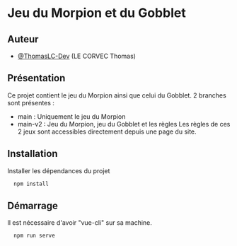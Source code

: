 # Jeu du Morpion et du Gobblet
## Auteur

- [@ThomasLC-Dev](https://github.com/ThomasLC-Dev) (LE CORVEC Thomas)
## Présentation

Ce projet contient le jeu du Morpion ainsi que celui du Gobblet.
2 branches sont présentes :
- main : Uniquement le jeu du Morpion
- main-v2 : Jeu du Morpion, jeu du Gobblet et les règles
Les règles de ces 2 jeux sont accessibles directement
depuis une page du site.
## Installation

Installer les dépendances du projet

```bash
  npm install
```

## Démarrage

Il est nécessaire d'avoir "vue-cli" sur sa machine.

```bash
  npm run serve
```